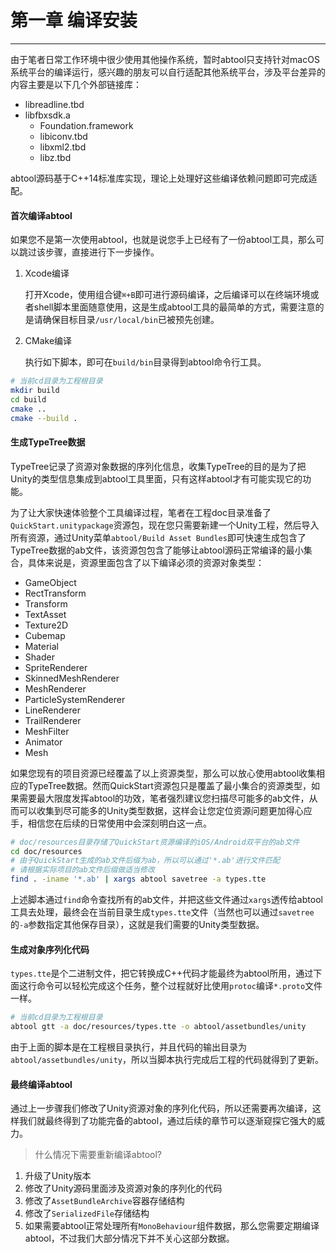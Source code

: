 # 第一章 编译安装
---

由于笔者日常工作环境中很少使用其他操作系统，暂时abtool只支持针对macOS系统平台的编译运行，感兴趣的朋友可以自行适配其他系统平台，涉及平台差异的内容主要是以下几个外部链接库：

- libreadline.tbd
- libfbxsdk.a
    - Foundation.framework
    - libiconv.tbd
    - libxml2.tbd
    - libz.tbd

abtool源码基于C++14标准库实现，理论上处理好这些编译依赖问题即可完成适配。

#### 首次编译abtool

如果您不是第一次使用abtool，也就是说您手上已经有了一份abtool工具，那么可以跳过该步骤，直接进行下一步操作。

1. Xcode编译

    打开Xcode，使用组合键`⌘+B`即可进行源码编译，之后编译可以在终端环境或者shell脚本里面随意使用，这是生成abtool工具的最简单的方式，需要注意的是请确保目标目录`/usr/local/bin`已被预先创建。

2. CMake编译

    执行如下脚本，即可在`build/bin`目录得到abtool命令行工具。

```bash
# 当前cd目录为工程根目录
mkdir build
cd build
cmake ..
cmake --build .
```

#### 生成TypeTree数据

TypeTree记录了资源对象数据的序列化信息，收集TypeTree的目的是为了把Unity的类型信息集成到abtool工具里面，只有这样abtool才有可能实现它的功能。

为了让大家快速体验整个工具编译过程，笔者在工程doc目录准备了`QuickStart.unitypackage`资源包，现在您只需要新建一个Unity工程，然后导入所有资源，通过Unity菜单`abtool/Build Asset Bundles`即可快速生成包含了TypeTree数据的ab文件，该资源包包含了能够让abtool源码正常编译的最小集合，具体来说是，资源里面包含了以下编译必须的资源对象类型：

* GameObject
* RectTransform
* Transform
* TextAsset
* Texture2D
* Cubemap
* Material
* Shader
* SpriteRenderer
* SkinnedMeshRenderer
* MeshRenderer
* ParticleSystemRenderer
* LineRenderer
* TrailRenderer
* MeshFilter
* Animator
* Mesh

如果您现有的项目资源已经覆盖了以上资源类型，那么可以放心使用abtool收集相应的TypeTree数据。然而QuickStart资源包只是覆盖了最小集合的资源类型，如果需要最大限度发挥abtool的功效，笔者强烈建议您扫描尽可能多的ab文件，从而可以收集到尽可能多的Unity类型数据，这样会让您定位资源问题更加得心应手，相信您在后续的日常使用中会深刻明白这一点。

```bash
# doc/resources目录存储了QuickStart资源编译的iOS/Android双平台的ab文件
cd doc/resources
# 由于QuickStart生成的ab文件后缀为ab，所以可以通过'*.ab'进行文件匹配
# 请根据实际项目的ab文件后缀做适当修改
find . -iname '*.ab' | xargs abtool savetree -a types.tte
```

上述脚本通过`find`命令查找所有的ab文件，并把这些文件通过`xargs`透传给abtool工具去处理，最终会在当前目录生成`types.tte`文件（当然也可以通过`savetree`的`-a`参数指定其他保存目录），这就是我们需要的Unity类型数据。

#### 生成对象序列化代码

`types.tte`是个二进制文件，把它转换成C++代码才能最终为abtool所用，通过下面这行命令可以轻松完成这个任务，整个过程就好比使用`protoc`编译`*.proto`文件一样。

```bash
# 当前cd目录为工程根目录
abtool gtt -a doc/resources/types.tte -o abtool/assetbundles/unity
```
由于上面的脚本是在工程根目录执行，并且代码的输出目录为`abtool/assetbundles/unity`，所以当脚本执行完成后工程的代码就得到了更新。

#### 最终编译abtool

通过上一步骤我们修改了Unity资源对象的序列化代码，所以还需要再次编译，这样我们就最终得到了功能完备的abtool，通过后续的章节可以逐渐窥探它强大的威力。

> 什么情况下需要重新编译abtool?

1. 升级了Unity版本
2. 修改了Unity源码里面涉及资源对象的序列化的代码
3. 修改了`AssetBundleArchive`容器存储结构
4. 修改了`SerializedFile`存储结构
5. 如果需要abtool正常处理所有`MonoBehaviour`组件数据，那么您需要定期编译abtool，不过我们大部分情况下并不关心这部分数据。
